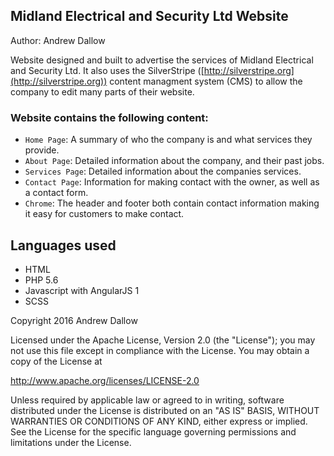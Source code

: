 ## Midland Electrical and Security Ltd Website

Author: Andrew Dallow

Website designed and built to advertise the services of Midland Electrical and Security Ltd. It also uses the SilverStripe ([http://silverstripe.org](http://silverstripe.org)) content managment system (CMS) to allow the company to edit many parts of their website. 

### Website contains the following content:
* `Home Page`: A summary of who the company is and what services they provide.
* `About Page`: Detailed information about the company, and their past jobs.
* `Services Page`: Detailed information about the companies services.
* `Contact Page`: Information for making contact with the owner, as well as a contact form.
* `Chrome`: The header and footer both contain contact information making it easy for customers to make contact. 

## Languages used ##
* HTML
* PHP 5.6
* Javascript with AngularJS 1
* SCSS


Copyright 2016 Andrew Dallow

Licensed under the Apache License, Version 2.0 (the "License");
you may not use this file except in compliance with the License.
You may obtain a copy of the License at

   http://www.apache.org/licenses/LICENSE-2.0

Unless required by applicable law or agreed to in writing, software
distributed under the License is distributed on an "AS IS" BASIS,
WITHOUT WARRANTIES OR CONDITIONS OF ANY KIND, either express or implied.
See the License for the specific language governing permissions and
limitations under the License.
